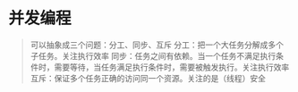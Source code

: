 # 并发编程
> 可以抽象成三个问题：分工、同步、互斥
> 分工：把一个大任务分解成多个子任务。关注执行效率
> 同步：任务之间有依赖。当一个任务不满足执行条件时，需要等待，当任务满足执行条件时，需要被触发执行。关注执行效率
> 互斥：保证多个任务正确的访问同一个资源。关注的是（线程）安全

